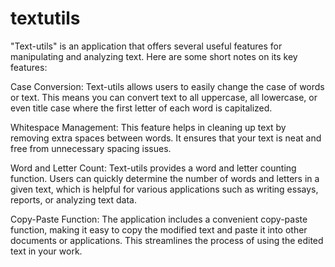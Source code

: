# textutils
 "Text-utils" is an application that offers several useful features for manipulating and analyzing text. Here are some short notes on its key features:

Case Conversion: Text-utils allows users to easily change the case of words or text. This means you can convert text to all uppercase, all lowercase, or even title case where the first letter of each word is capitalized.

Whitespace Management: This feature helps in cleaning up text by removing extra spaces between words. It ensures that your text is neat and free from unnecessary spacing issues.

Word and Letter Count: Text-utils provides a word and letter counting function. Users can quickly determine the number of words and letters in a given text, which is helpful for various applications such as writing essays, reports, or analyzing text data.

Copy-Paste Function: The application includes a convenient copy-paste function, making it easy to copy the modified text and paste it into other documents or applications. This streamlines the process of using the edited text in your work.
